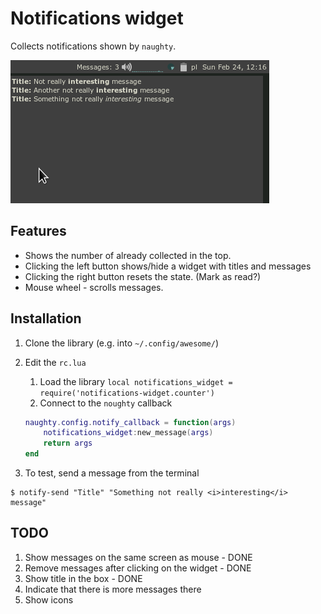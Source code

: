 # Notifications widget

Collects notifications shown by `naughty`.

![demo](demo.png)

## Features

* Shows the number of already collected in the top.
* Clicking the left button shows/hide a widget with titles and messages
* Clicking the right button resets the state. (Mark as read?)
* Mouse wheel - scrolls messages.

## Installation

1. Clone the library (e.g. into `~/.config/awesome/`)
2. Edit the `rc.lua`
    1. Load the library `local notifications_widget = require('notifications-widget.counter')`
    2. Connect to the `noughty` callback
    ```lua
    naughty.config.notify_callback = function(args)
        notifications_widget:new_message(args)
        return args
    end
    ```

3. To test, send a message from the terminal
```
$ notify-send "Title" "Something not really <i>interesting</i> message"
```

## TODO

1. Show messages on the same screen as mouse - DONE
2. Remove messages after clicking on the widget - DONE
3. Show title in the box - DONE
4. Indicate that there is more messages there
5. Show icons
